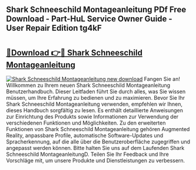 ## Shark Schneeschild Montageanleitung PDf Free Download - Part-HuL Service Owner Guide - User Repair Edition tg4kF

# <h2><a href="http://df7alx4.blite.top/?on=Shark+Schneeschild+Montageanleitung">🔗Download 👉🔴 Shark Schneeschild Montageanleitung</a></h2>

[![Shark Schneeschild Montageanleitung new download](https://i.imgur.com/lujVjoI.png)](http://df7alx4.blite.top/?on=Shark+Schneeschild+Montageanleitung)
Fangen Sie an! Willkommen zu Ihrem neuen Shark Schneeschild Montageanleitung Benutzerhandbuch. Dieser Leitfaden führt Sie durch alles, was Sie wissen müssen, um Ihre Erfahrung zu bedienen und zu maximieren. Bevor Sie Ihr Shark Schneeschild Montageanleitung verwenden, empfehlen wir Ihnen, dieses Handbuch sorgfältig zu lesen. Es enthält detaillierte Anweisungen zur Einrichtung des Produkts sowie Informationen zur Verwendung der verschiedenen Funktionen und Möglichkeiten. Zu den erweiterten Funktionen von Shark Schneeschild Montageanleitung gehören Augmented Reality, anpassbare Profile, automatische Software-Updates und Spracherkennung, auf die alle über die Benutzeroberfläche zugegriffen und angepasst werden können. Bitte halten Sie uns auf dem Laufenden Shark Schneeschild MontageanleitungD. Teilen Sie Ihr Feedback und Ihre Vorschläge mit, um unsere Produkte und Dienstleistungen zu verbessern.
